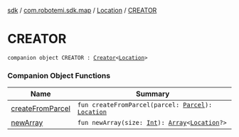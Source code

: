 [sdk](../../../index.md) / [com.robotemi.sdk.map](../../index.md) / [Location](../index.md) / [CREATOR](./index.md)

# CREATOR

`companion object CREATOR : `[`Creator`](https://developer.android.com/reference/android/os/Parcelable/Creator.html)`<`[`Location`](../index.md)`>`

### Companion Object Functions

| Name | Summary |
|---|---|
| [createFromParcel](create-from-parcel.md) | `fun createFromParcel(parcel: `[`Parcel`](https://developer.android.com/reference/android/os/Parcel.html)`): `[`Location`](../index.md) |
| [newArray](new-array.md) | `fun newArray(size: `[`Int`](https://kotlinlang.org/api/latest/jvm/stdlib/kotlin/-int/index.html)`): `[`Array`](https://kotlinlang.org/api/latest/jvm/stdlib/kotlin/-array/index.html)`<`[`Location`](../index.md)`?>` |
